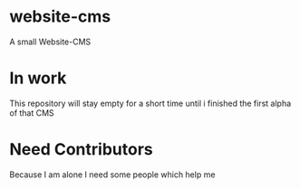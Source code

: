 # website-cms
A small Website-CMS
# In work
This repository will stay empty for a short time until i finished the first alpha of that CMS
# Need Contributors
Because I am alone I need some people which help me
